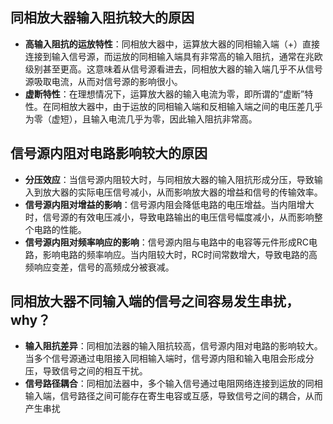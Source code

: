 ## 同相放大器输入阻抗较大的原因
- **高输入阻抗的运放特性**：同相放大器中，运算放大器的同相输入端（+）直接连接到输入信号源，而运放的同相输入端具有非常高的输入阻抗，通常在兆欧级别甚至更高。这意味着从信号源看进去，同相放大器的输入端几乎不从信号源吸取电流，从而对信号源的影响很小。
- **虚断特性**：在理想情况下，运算放大器的输入电流为零，即所谓的“虚断”特性。在同相放大器中，由于运放的同相输入端和反相输入端之间的电压差几乎为零（虚短），且输入电流几乎为零，因此输入阻抗非常高。

## 信号源内阻对电路影响较大的原因
- **分压效应**：当信号源内阻较大时，与同相放大器的输入阻抗形成分压，导致输入到放大器的实际电压信号减小，从而影响放大器的增益和信号的传输效率。
- **信号源内阻对增益的影响**：信号源内阻会降低电路的电压增益。当内阻增大时，信号源的有效电压减小，导致电路输出的电压信号幅度减小，从而影响整个电路的性能。
- **信号源内阻对频率响应的影响**：信号源内阻与电路中的电容等元件形成RC电路，影响电路的频率响应。当内阻较大时，RC时间常数增大，导致电路的高频响应变差，信号的高频成分被衰减。

## 同相放大器不同输入端的信号之间容易发生串扰，why？
- **输入阻抗差异**：同相加法器的输入阻抗较高，信号源内阻对电路的影响较大。当多个信号源通过电阻接入同相输入端时，信号源内阻和输入电阻会形成分压，导致信号之间的相互干扰。
- **信号路径耦合**：同相加法器中，多个输入信号通过电阻网络连接到运放的同相输入端，信号路径之间可能存在寄生电容或互感，导致信号之间的耦合，从而产生串扰